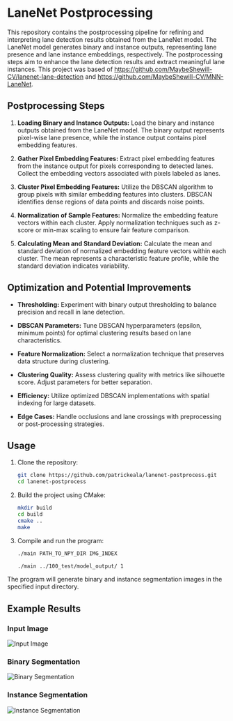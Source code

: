 # LaneNet Postprocessing

This repository contains the postprocessing pipeline for refining and interpreting lane detection results obtained from the LaneNet model. The LaneNet model generates binary and instance outputs, representing lane presence and lane instance embeddings, respectively. The postprocessing steps aim to enhance the lane detection results and extract meaningful lane instances. This project was based of https://github.com/MaybeShewill-CV/lanenet-lane-detection and https://github.com/MaybeShewill-CV/MNN-LaneNet.

## Postprocessing Steps

1. **Loading Binary and Instance Outputs:** Load the binary and instance outputs obtained from the LaneNet model. The binary output represents pixel-wise lane presence, while the instance output contains pixel embedding features.

2. **Gather Pixel Embedding Features:** Extract pixel embedding features from the instance output for pixels corresponding to detected lanes. Collect the embedding vectors associated with pixels labeled as lanes.

3. **Cluster Pixel Embedding Features:** Utilize the DBSCAN algorithm to group pixels with similar embedding features into clusters. DBSCAN identifies dense regions of data points and discards noise points.

4. **Normalization of Sample Features:** Normalize the embedding feature vectors within each cluster. Apply normalization techniques such as z-score or min-max scaling to ensure fair feature comparison.

5. **Calculating Mean and Standard Deviation:** Calculate the mean and standard deviation of normalized embedding feature vectors within each cluster. The mean represents a characteristic feature profile, while the standard deviation indicates variability.

## Optimization and Potential Improvements

- **Thresholding:** Experiment with binary output thresholding to balance precision and recall in lane detection.

- **DBSCAN Parameters:** Tune DBSCAN hyperparameters (epsilon, minimum points) for optimal clustering results based on lane characteristics.

- **Feature Normalization:** Select a normalization technique that preserves data structure during clustering.

- **Clustering Quality:** Assess clustering quality with metrics like silhouette score. Adjust parameters for better separation.

- **Efficiency:** Utilize optimized DBSCAN implementations with spatial indexing for large datasets.

- **Edge Cases:** Handle occlusions and lane crossings with preprocessing or post-processing strategies.

## Usage

1. Clone the repository:
   ```bash
   git clone https://github.com/patrickeala/lanenet-postprocess.git
   cd lanenet-postprocess

2. Build the project using CMake:
   ```bash
   mkdir build
   cd build
   cmake ..
   make

3. Compile and run the program:
   ```bash
   ./main PATH_TO_NPY_DIR IMG_INDEX
   
   ./main ../100_test/model_output/ 1
   
The program will generate binary and instance segmentation images in the specified input directory.


## Example Results

### Input Image
![Input Image](100_test/samples/input_25.png)

### Binary Segmentation
![Binary Segmentation](100_test/samples/binary_ret.png)

### Instance Segmentation
![Instance Segmentation](100_test/samples/instance_ret.png)
